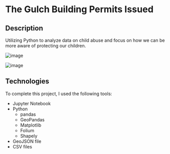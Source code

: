 # The Gulch Building Permits Issued

## Description

Utilizing Python to analyze data on child abuse and focus on how we can be more aware of protecting our children.

![image](https://user-images.githubusercontent.com/77589773/125525851-9755f548-2fe4-40de-b102-3375a0a44727.png)

![image](https://user-images.githubusercontent.com/77589773/125525743-f2ce7d14-124c-4958-bb37-c1af7c02c06f.png)

## Technologies

To complete this project, I used the following tools:
- Jupyter Notebook
- Python
  - pandas
  - GeoPandas
  - Matplotlib
  - Folium
  - Shapely
- GeoJSON file
- CSV files
